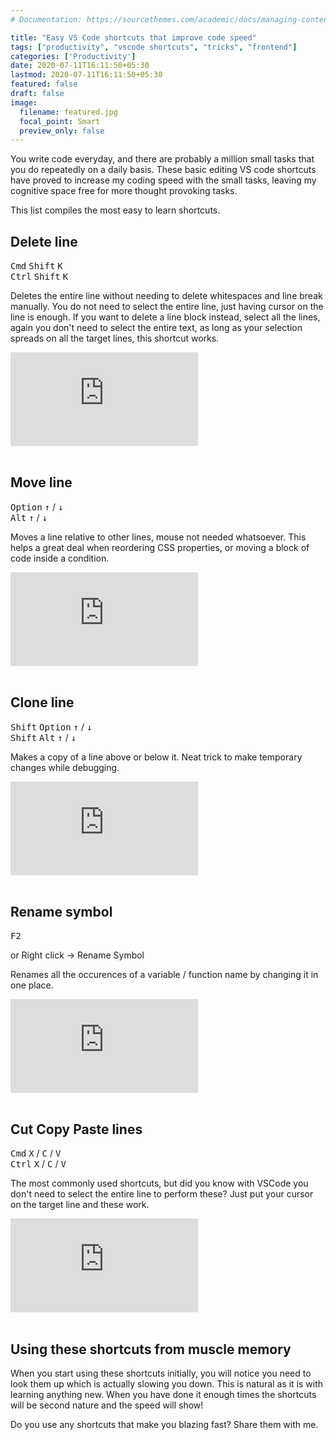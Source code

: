 ```yaml
---
# Documentation: https://sourcethemes.com/academic/docs/managing-content/

title: "Easy VS Code shortcuts that improve code speed"
tags: ["productivity", "vscode shortcuts", "tricks", "frontend"]
categories: ['Productivity']
date: 2020-07-11T16:11:50+05:30
lastmod: 2020-07-11T16:11:50+05:30
featured: false
draft: false
image:
  filename: featured.jpg
  focal_point: Smart
  preview_only: false
---
```

You write code everyday, and there are probably a million small tasks that you do repeatedly on a daily basis. These basic editing VS code shortcuts have proved to increase my coding speed with the small tasks, leaving my cognitive space free for more thought provoking tasks.

This list compiles the most easy to learn shortcuts.

## Delete line
<i class="fab fa-apple mx-1" style="width: 25px" aria-label="Apple"></i><kbd>Cmd</kbd> <kbd>Shift</kbd> <kbd>K</kbd><br>
<i class="fab fa-windows mx-1" style="width: 25px" aria-label="Windows"></i><kbd>Ctrl</kbd> <kbd>Shift</kbd> <kbd>K</kbd>

Deletes the entire line without needing to delete whitespaces and line break manually. You do not need to select the entire line, just having cursor on the line is enough. If you want to delete a line block instead, select all the lines, again you don't need to select the entire text, as long as your selection spreads on all the target lines, this shortcut works.

<div class="embed-responsive embed-responsive-16by9">
  <iframe class="embed-responsive-item" src='https://www.youtube.com/embed//M3eagU462PM' frameborder='0' allowfullscreen></iframe>
</div>
<br>

## Move line
<i class="fab fa-apple mx-1" style="width: 25px" aria-label="Apple"></i><kbd>Option</kbd> <kbd>↑</kbd> / <kbd>↓</kbd><br>
<i class="fab fa-windows mx-1" style="width: 25px" aria-label="Windows"></i><kbd>Alt</kbd> <kbd>↑</kbd> / <kbd>↓</kbd>

Moves a line relative to other lines, mouse not needed whatsoever. This helps a great deal when reordering CSS properties, or moving a block of code inside a condition.

<div class="embed-responsive embed-responsive-16by9">
  <iframe class="embed-responsive-item" src="https://www.youtube.com/embed/mSdXi44DB-o" frameborder="0" allow="accelerometer; autoplay; encrypted-media; gyroscope; picture-in-picture" allowfullscreen></iframe>
</div>
<br>

## Clone line
<i class="fab fa-apple mx-1" style="width: 25px" aria-label="Apple"></i><kbd>Shift</kbd> <kbd>Option</kbd> <kbd>↑</kbd> / <kbd>↓</kbd><br>
<i class="fab fa-windows mx-1" style="width: 25px" aria-label="Windows"></i><kbd>Shift</kbd> <kbd>Alt</kbd> <kbd>↑</kbd> / <kbd>↓</kbd>

Makes a copy of a line above or below it. Neat trick to make temporary changes while debugging.

<div class="embed-responsive embed-responsive-16by9">
  <iframe class="embed-responsive-item" src="https://www.youtube.com/embed/OI6235rh-t4" frameborder="0" allow="accelerometer; autoplay; encrypted-media; gyroscope; picture-in-picture" allowfullscreen></iframe>
</div>
<br>

## Rename symbol

<kbd>F2</kbd>

or
Right click -> Rename Symbol

Renames all the occurences of a variable / function name by changing it in one place.

<div class="embed-responsive embed-responsive-16by9">
  <iframe class="embed-responsive-item" src="https://www.youtube.com/embed/JEUDoODvdYU" frameborder="0" allow="accelerometer; autoplay; encrypted-media; gyroscope; picture-in-picture" allowfullscreen></iframe>
</div>
<br>

## Cut Copy Paste lines
<i class="fab fa-apple mx-1" style="width: 25px" aria-label="Apple"></i><kbd>Cmd</kbd> <kbd>X</kbd> / <kbd>C</kbd> / <kbd>V</kbd><br>
<i class="fab fa-windows mx-1" style="width: 25px" aria-label="Windows"></i><kbd>Ctrl</kbd> <kbd>X</kbd> / <kbd>C</kbd> / <kbd>V</kbd>

The most commonly used shortcuts, but did you know with VSCode you don't need to select the entire line to perform these? Just put your cursor on the target line and these work.

<div class="embed-responsive embed-responsive-16by9">
  <iframe class="embed-responsive-item" src="https://www.youtube.com/embed/Av7T1nrzpQM" frameborder="0" allow="accelerometer; autoplay; encrypted-media; gyroscope; picture-in-picture" allowfullscreen></iframe>
</div>
<br>

## Using these shortcuts from muscle memory

When you start using these shortcuts initially, you will notice you need to look them up which is actually slowing you down. This is natural as it is with learning anything new. When you have done it enough times the shortcuts will be second nature and the speed will show!

Do you use any shortcuts that make you blazing fast? Share them with me.
